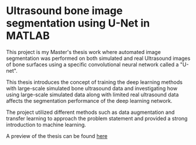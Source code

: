 # Ultrasound bone image segmentation using U-Net in MATLAB

This project is my Master's thesis work where automated image segmentation was performed on both simulated and real Ultrasound images of
bone surfaces using a specific convolutional neural network called a "U-net". 

This thesis introduces the concept of training the deep learning methods with large-scale simulated bone ultrasound data and investigating
how using large-scale simulated data along with limited real ultrasound data affects the segmentation performance of the deep learning network.

The project utilized different methods such as data augmentation and transfer learning to approach the problem statement and provided 
a strong introduction to machine learning.

A preview of the thesis can be found [here](https://www.proquest.com/openview/5e5b84dd684c01f97aaaa8a7d7724319/1?pq-origsite=gscholar&cbl=18750&diss=y)
